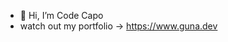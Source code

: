 - 👋 Hi, I’m Code Capo
- watch out my portfolio -> https://www.guna.dev

<!---
theKyrios/theKyrios is a ✨ special ✨ repository because its `README.md` (this file) appears on your GitHub profile.
You can click the Preview link to take a look at your changes.
--->
